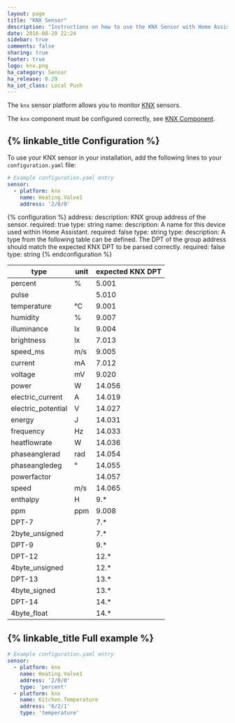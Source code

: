 ```yaml
---
layout: page
title: "KNX Sensor"
description: "Instructions on how to use the KNX Sensor with Home Assistant."
date: 2016-08-20 22:24
sidebar: true
comments: false
sharing: true
footer: true
logo: knx.png
ha_category: Sensor
ha_release: 0.29
ha_iot_class: Local Push
---
```


The `knx` sensor platform allows you to monitor [KNX](http://www.knx.org) sensors.

The `knx` component must be configured correctly, see [KNX Component](/components/knx).

## {% linkable_title Configuration %}

To use your KNX sensor in your installation, add the following lines to your `configuration.yaml` file:

```yaml
# Example configuration.yaml entry
sensor:
  - platform: knx
    name: Heating.Valve1
    address: '2/0/0'
```

{% configuration %}
address:
  description: KNX group address of the sensor.
  required: true
  type: string
name:
  description: A name for this device used within Home Assistant.
  required: false
  type: string
type:
  description: A type from the following table can be defined. The DPT of the group address should match the expected KNX DPT to be parsed correctly.
  required: false
  type: string
{% endconfiguration %}

| type               | unit | expected KNX DPT |
|--------------------|------|------------------|
| percent            | %    | 5.001            |
| pulse              |      | 5.010            |
| temperature        | °C   | 9.001            |
| humidity           | %    | 9.007            |
| illuminance        | lx   | 9.004            |
| brightness         | lx   | 7.013            |
| speed_ms           | m/s  | 9.005            |
| current            | mA   | 7.012            |
| voltage            | mV   | 9.020            |
| power              | W    | 14.056           |
| electric_current   | A    | 14.019           |
| electric_potential | V    | 14.027           |
| energy             | J    | 14.031           |
| frequency          | Hz   | 14.033           |
| heatflowrate       | W    | 14.036           |
| phaseanglerad      | rad  | 14.054           |
| phaseangledeg      | °    | 14.055           |
| powerfactor        |      | 14.057           |
| speed              | m/s  | 14.065           |
| enthalpy           | H    | 9.*              |
| ppm                | ppm  | 9.008            |
| DPT-7              |      | 7.*              |
| 2byte_unsigned     |      | 7.*              |
| DPT-9              |      | 9.*              |
| DPT-12             |      | 12.*             |
| 4byte_unsigned     |      | 12.*             |
| DPT-13             |      | 13.*             |
| 4byte_signed       |      | 13.*             |
| DPT-14             |      | 14.*             |
| 4byte_float        |      | 14.*             |

## {% linkable_title Full example %}

```yaml
# Example configuration.yaml entry
sensor:
  - platform: knx
    name: Heating.Valve1
    address: '2/0/0'
    type: 'percent'
  - platform: knx
    name: Kitchen.Temperature
    address: '6/2/1'
    type: 'temperature'
```
